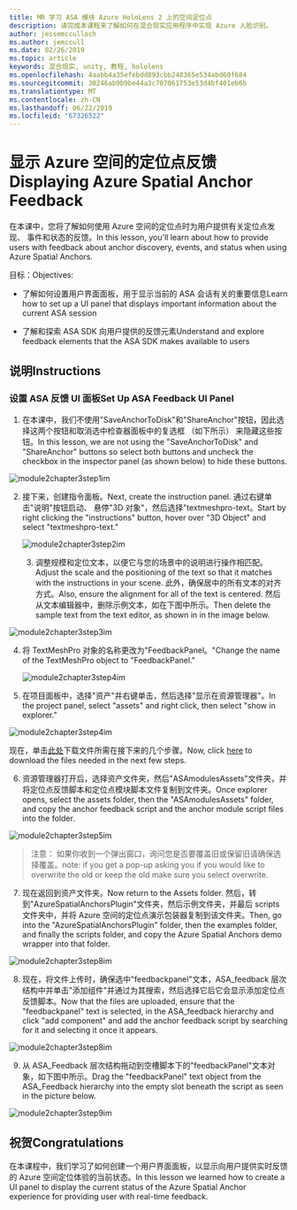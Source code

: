 ```yaml
---
title: MR 学习 ASA 模块 Azure HoloLens 2 上的空间定位点
description: 请完成本课程来了解如何在混合现实应用程序中实现 Azure 人脸识别。
author: jessemcculloch
ms.author: jemccull
ms.date: 02/26/2019
ms.topic: article
keywords: 混合现实, unity, 教程, hololens
ms.openlocfilehash: 4aabb4a35efebdd893cbb248365e534abd60f684
ms.sourcegitcommit: 30246ab9b9be44a3c707061753e53d4bf401eb6b
ms.translationtype: MT
ms.contentlocale: zh-CN
ms.lasthandoff: 06/22/2019
ms.locfileid: "67326522"
---
```

# <a name="displaying-azure-spatial-anchor-feedback"></a><span data-ttu-id="1bc4e-104">显示 Azure 空间的定位点反馈</span><span class="sxs-lookup"><span data-stu-id="1bc4e-104">Displaying Azure Spatial Anchor Feedback</span></span>

<span data-ttu-id="1bc4e-105">在本课中，您将了解如何使用 Azure 空间的定位点时为用户提供有关定位点发现、 事件和状态的反馈。</span><span class="sxs-lookup"><span data-stu-id="1bc4e-105">In this lesson, you'll learn about how to provide users with feedback about anchor discovery, events, and status when using Azure Spatial Anchors.</span></span>

<span data-ttu-id="1bc4e-106">目标：</span><span class="sxs-lookup"><span data-stu-id="1bc4e-106">Objectives:</span></span>

* <span data-ttu-id="1bc4e-107">了解如何设置用户界面面板，用于显示当前的 ASA 会话有关的重要信息</span><span class="sxs-lookup"><span data-stu-id="1bc4e-107">Learn how to set up a UI panel that displays important information about the current ASA session</span></span>

* <span data-ttu-id="1bc4e-108">了解和探索 ASA SDK 向用户提供的反馈元素</span><span class="sxs-lookup"><span data-stu-id="1bc4e-108">Understand and explore feedback elements that the ASA SDK makes available to users</span></span>

  

## <a name="instructions"></a><span data-ttu-id="1bc4e-109">说明</span><span class="sxs-lookup"><span data-stu-id="1bc4e-109">Instructions</span></span>

### <a name="set-up-asa-feedback-ui-panel"></a><span data-ttu-id="1bc4e-110">设置 ASA 反馈 UI 面板</span><span class="sxs-lookup"><span data-stu-id="1bc4e-110">Set Up ASA Feedback UI Panel</span></span>

1. <span data-ttu-id="1bc4e-111">在本课中，我们不使用"SaveAnchorToDisk"和"ShareAnchor"按钮，因此选择这两个按钮和取消选中检查器面板中的复选框 （如下所示） 来隐藏这些按钮。</span><span class="sxs-lookup"><span data-stu-id="1bc4e-111">In this lesson, we are not using the "SaveAnchorToDisk" and "ShareAnchor" buttons so select both buttons and uncheck the checkbox in the inspector panel (as shown below) to hide these buttons.</span></span>
   

![module2chapter3step1im](images/module2chapter3step1im.PNG)

2. <span data-ttu-id="1bc4e-113">接下来，创建指令面板。</span><span class="sxs-lookup"><span data-stu-id="1bc4e-113">Next, create the instruction panel.</span></span> <span data-ttu-id="1bc4e-114">通过右键单击"说明"按钮启动、 悬停"3D 对象"，然后选择"textmeshpro-text。</span><span class="sxs-lookup"><span data-stu-id="1bc4e-114">Start by right clicking the "instructions" button, hover over "3D Object" and select "textmeshpro-text."</span></span>

   

   ![module2chapter3step2im](images/module2chapter3step2im.PNG)

   3. <span data-ttu-id="1bc4e-116">调整规模和定位文本，以便它与您的场景中的说明进行操作相匹配。</span><span class="sxs-lookup"><span data-stu-id="1bc4e-116">Adjust the scale and the positioning of the text so that it matches with the instructions in your scene.</span></span> <span data-ttu-id="1bc4e-117">此外，确保居中的所有文本的对齐方式。</span><span class="sxs-lookup"><span data-stu-id="1bc4e-117">Also, ensure the alignment for all of the text is centered.</span></span> <span data-ttu-id="1bc4e-118">然后从文本编辑器中，删除示例文本，如在下图中所示。</span><span class="sxs-lookup"><span data-stu-id="1bc4e-118">Then delete the sample text from the text editor, as shown in in the image below.</span></span>


![module2chapter3step3im](images/module2chapter3step3im.PNG)

4. <span data-ttu-id="1bc4e-120">将 TextMeshPro 对象的名称更改为"FeedbackPanel。"</span><span class="sxs-lookup"><span data-stu-id="1bc4e-120">Change the name of the TextMeshPro object to "FeedbackPanel."</span></span>
   
   ![module2chapter3step4im](images/module2chapter3step4im.PNG)
   
5. <span data-ttu-id="1bc4e-122">在项目面板中，选择"资产"并右键单击，然后选择"显示在资源管理器"。</span><span class="sxs-lookup"><span data-stu-id="1bc4e-122">In the project panel, select "assets" and right click, then select "show in explorer."</span></span>
   

![module2chapter3step4im](images/module2chapter3step5im.PNG)

<span data-ttu-id="1bc4e-124">现在，单击[此处](https://onedrive.live.com/?authkey=%21ABXEC8PvyQu8Qd8&id=5B7335C4342BCB0E%21395636&cid=5B7335C4342BCB0E)下载文件所需在接下来的几个步骤。</span><span class="sxs-lookup"><span data-stu-id="1bc4e-124">Now, click [here](https://onedrive.live.com/?authkey=%21ABXEC8PvyQu8Qd8&id=5B7335C4342BCB0E%21395636&cid=5B7335C4342BCB0E) to download the files needed in the next few steps.</span></span>

6. <span data-ttu-id="1bc4e-125">资源管理器打开后，选择资产文件夹，然后"ASAmodulesAssets"文件夹，并将定位点反馈脚本和定位点模块脚本文件复制到文件夹。</span><span class="sxs-lookup"><span data-stu-id="1bc4e-125">Once explorer opens, select the assets folder, then the "ASAmodulesAssets" folder, and copy the anchor feedback script and the anchor module script files into the folder.</span></span> 
   

![module2chapter3step5im](images/module2chapter3step6im.PNG)

> <span data-ttu-id="1bc4e-127">注意： 如果你收到一个弹出窗口，询问您是否要覆盖旧或保留旧请确保选择覆盖。</span><span class="sxs-lookup"><span data-stu-id="1bc4e-127">note: if you get a pop-up asking you if you would like to overwrite the old or keep the old make sure you select overwrite.</span></span>

7. <span data-ttu-id="1bc4e-128">现在返回到资产文件夹。</span><span class="sxs-lookup"><span data-stu-id="1bc4e-128">Now return to the Assets folder.</span></span> <span data-ttu-id="1bc4e-129">然后，转到"AzureSpatialAnchorsPlugin"文件夹，然后示例文件夹，并最后 scripts 文件夹中，并将 Azure 空间的定位点演示包装器复制到该文件夹。</span><span class="sxs-lookup"><span data-stu-id="1bc4e-129">Then, go into the "AzureSpatialAnchorsPlugin" folder, then the examples folder, and finally the scripts folder, and copy the Azure Spatial Anchors demo wrapper into that folder.</span></span> 
   

![module2chapter3step8im](images/module2chapter3step7im.PNG)

8. <span data-ttu-id="1bc4e-131">现在，将文件上传时，确保选中"feedbackpanel"文本，ASA_feedback 层次结构中并单击"添加组件"并通过为其搜索，然后选择它后它会显示添加定位点反馈脚本。</span><span class="sxs-lookup"><span data-stu-id="1bc4e-131">Now that the files are uploaded, ensure that the "feedbackpanel" text is selected, in the ASA_feedback hierarchy and click "add component" and add the anchor feedback script by searching for it and selecting it once it appears.</span></span> 
   
   

![module2chapter3step8im](images/module2chapter3step8im.PNG)

9. <span data-ttu-id="1bc4e-133">从 ASA_Feedback 层次结构拖动到空槽脚本下的"feedbackPanel"文本对象，如下图中所示。</span><span class="sxs-lookup"><span data-stu-id="1bc4e-133">Drag the "feedbackPanel" text object from the ASA_Feedback hierarchy into the empty slot beneath the script as seen in the picture below.</span></span> 
   

![module2chapter3step9im](images/module2chapter3step9im.PNG)

   

## <a name="congratulations"></a><span data-ttu-id="1bc4e-135">祝贺</span><span class="sxs-lookup"><span data-stu-id="1bc4e-135">Congratulations</span></span>

<span data-ttu-id="1bc4e-136">在本课程中，我们学习了如何创建一个用户界面面板，以显示向用户提供实时反馈的 Azure 空间定位体验的当前状态。</span><span class="sxs-lookup"><span data-stu-id="1bc4e-136">In this lesson we learned how to create a UI panel to display the current status of the Azure Spatial Anchor experience for providing user with real-time feedback.</span></span>


